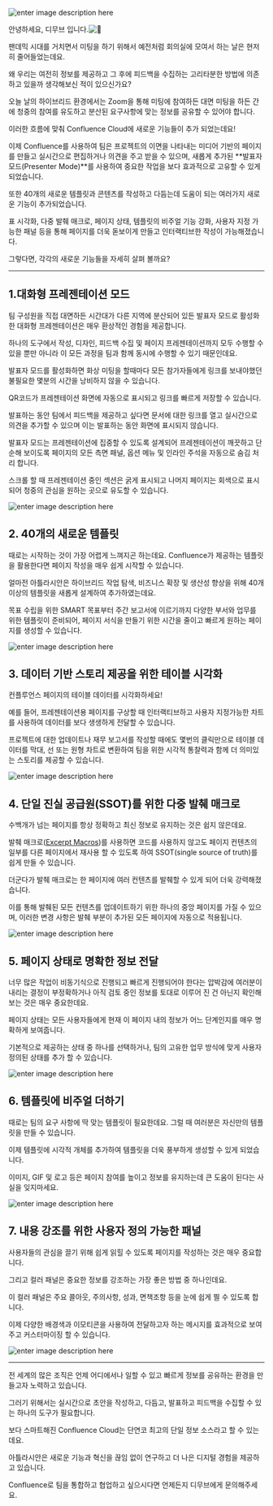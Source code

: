 ![enter image description here](https://3kllhk1ibq34qk6sp3bhtox1-wpengine.netdna-ssl.com/wp-content/uploads/2021/12/connieillo-1560x760.png)

안녕하세요, 디무브 입니다.![:balloon:](https://pf-emoji-service--cdn.us-east-1.prod.public.atl-paas.net/standard/caa27a19-fc09-4452-b2b4-a301552fd69c/32x32/1f388.png)

팬데믹 시대를 거치면서 미팅을 하기 위해서 예전처럼 회의실에 모여서 하는 날은 현저히 줄어들었는데요.

왜 우리는 여전히 정보를 제공하고 그 후에 피드백을 수집하는 고리타분한 방법에 의존하고 있을까 생각해보신 적이 있으신가요?

오늘 날의 하이브리드 환경에서는 Zoom을 통해 미팅에 참여하든 대면 미팅을 하든 간에 청중의 참여를 유도하고 분산된 요구사항에 맞는 정보를 공유할 수 있어야 합니다.

이러한 흐름에 맞춰 Confluence Cloud에 새로운 기능들이 추가 되었는데요!

이제 Confluence를 사용하여 팀은 프로젝트의 이면을 나타내는 미디어 기반의 페이지를 만들고 실시간으로 편집하거나 의견을 주고 받을 수 있으며, 새롭게 추가된 **발표자 모드(Presenter Mode)**를 사용하여 중요한 작업을 보다 효과적으로 고유할 수 있게 되었습니다.

또한 40개의 새로운 템플릿과 콘텐츠를 작성하고 다듬는데 도움이 되는 여러가지 새로운 기능이 추가되었습니다.

표 시각화, 다중 발췌 매크로, 페이지 상태, 템플릿의 비주얼 기능 강화, 사용자 지정 가능한 패널 등을 통해 페이지를 더욱 돋보이게 만들고 인터랙티브한 작성이 가능해졌습니다.

그렇다면, 각각의 새로운 기능들을 자세히 살펴 볼까요?

---

## 1.대화형 프레젠테이션 모드

팀 구성원을 직접 대면하든 시간대가 다른 지역에 분산되어 있든 발표자 모드로 활성화한 대화형 프레젠테이션은 매우 환상적인 경험을 제공합니다.

하나의 도구에서 작성, 디자인, 피드백 수집 및 페이지 프레젠테이션까지 모두 수행할 수 있을 뿐만 아니라 이 모든 과정을 팀과 함께 동시에 수행할 수 있기 때문인데요.

발표자 모드를 활성화하면 화상 미팅을 할때마다 모든 참가자들에게 링크를 보내야했던 불필요한 몇분의 시간을 낭비하지 않을 수 있습니다.

QR코드가 프레젠테이션 화면에 자동으로 표시되고 링크를 빠르게 저장할 수 있습니다.

발표하는 동안 팀에서 피드백을 제공하고 싶다면 문서에 대한 링크를 열고 실시간으로 의견을 추가할 수 있으며 이는 발표하는 동안 화면에 표시되지 않습니다.

발표자 모드는 프레젠테이션에 집중할 수 있도록 설계되어 프레젠테이션이 깨끗하고 단순해 보이도록 페이지의 모든 측면 패널, 옵션 메뉴 및 인라인 주석을 자동으로 숨김 처리 합니다.

스크롤 할 때 프레젠테이션 중인 섹션은 굵게 표시되고 나머지 페이지는 회색으로 표시되어 청중의 관심을 원하는 곳으로 유도할 수 있습니다.

![enter image description here](https://3kllhk1ibq34qk6sp3bhtox1-wpengine.netdna-ssl.com/wp-content/uploads/2021/12/presenter-mode.gif)


## 2. 40개의 새로운 템플릿

때로는 시작하는 것이 가장 어렵게 느껴지곤 하는데요. Confluence가 제공하는 템플릿을 활용한다면 페이지 작성을 매우 쉽게 시작할 수 있습니다.

얼마전 아틀라시안은 하이브리드 작업 탐색, 비즈니스 확장 및 생산성 향상을 위해 40개 이상의 템플릿을 새롭게 설계하여 추가하였는데요.

목표 수립을 위한 SMART 목표부터 주간 보고서에 이르기까지 다양한 부서와 업무를 위한 템플릿이 준비되어, 페이지 서식을 만들기 위한 시간을 줄이고 빠르게 원하는 페이지를 생성할 수 있습니다.

![enter image description here](https://3kllhk1ibq34qk6sp3bhtox1-wpengine.netdna-ssl.com/wp-content/uploads/2021/12/5c22e8c6-1f5a-40ac-ade4-85ca9c671d15.gif)

## 3. 데이터 기반 스토리 제공을 위한 테이블 시각화

컨플루언스 페이지의 테이블 데이터를 시각화하세요!

예를 들어, 프레젠테이션용 페이지를 구상할 때 인터랙티브하고 사용자 지정가능한 차트를 사용하여 데이터를 보다 생생하게 전달할 수 있습니다.

프로젝트에 대한 업데이트나 재무 보고서를 작성할 때에도 몇번의 클릭만으로 테이블 데이터를 막대, 선 또는 원형 차트로 변환하여 팀을 위한 시각적 통찰력과 함께 더 의미있는 스토리를 제공할 수 있습니다.

![enter image description here](https://3kllhk1ibq34qk6sp3bhtox1-wpengine.netdna-ssl.com/wp-content/uploads/2021/12/tablevis-marketing.gif)

## 4. 단일 진실 공급원(SSOT)를 위한 다중 발췌 매크로

수백개가 넘는 페이지를 항상 정확하고 최신 정보로 유지하는 것은 쉽지 않은데요.

발췌 매크로([Excerpt Macros](https://support.atlassian.com/confluence-cloud/docs/insert-the-excerpt-macro/ "https://support.atlassian.com/confluence-cloud/docs/insert-the-excerpt-macro/"))를 사용하면 코드를 사용하지 않고도 페이지 컨텐츠의 일부를 다른 페이지에서 재사용 할 수 있도록 하여 SSOT(single source of truth)를 쉽게 만들 수 있습니다.

더군다가 발췌 매크로는 한 페이지에 여러 컨텐츠를 발췌할 수 있게 되어 더욱 강력해졌습니다.

이를 통해 발췌된 모든 컨텐츠를 업데이트하기 위한 하나의 중앙 페이지를 가질 수 있으며, 이러한 변경 사항은 발췌 부분이 추가된 모든 페이지에 자동으로 적용됩니다.

![enter image description here](https://3kllhk1ibq34qk6sp3bhtox1-wpengine.netdna-ssl.com/wp-content/uploads/2021/12/multiple-excerpts-final.gif)

## 5. 페이지 상태로 명확한 정보 전달

너무 많은 작업이 비동기식으로 진행되고 빠르게 진행되어야 한다는 압박감에 여러분이 내리는 결정이 부정확하거나 아직 검토 중인 정보를 토대로 이루어 진 건 아닌지 확인해 보는 것은 매우 중요한데요.

페이지 상태는 모든 사용자들에게 현재 이 페이지 내의 정보가 어느 단계인지를 매우 명확하게 보여줍니다.

기본적으로 제공하는 상태 중 하나를 선택하거나, 팀의 고유한 업무 방식에 맞게 사용자 정의된 상태를 추가 할 수 있습니다.

![enter image description here](https://3kllhk1ibq34qk6sp3bhtox1-wpengine.netdna-ssl.com/wp-content/uploads/2021/12/ac18cea7-93ba-49c2-97bf-28d0f891a1ab.gif)

## 6. 템플릿에 비주얼 더하기

때로는 팀의 요구 사항에 딱 맞는 템플릿이 필요한데요. 그럴 때 여러분은 자신만의 템플릿을 만들 수 있습니다.

이제 템플릿에 시각적 개체를 추가하여 템플릿을 더욱 풍부하게 생성할 수 있게 되었습니다.

이미지, GIF 및 로고 등은 페이지 참여를 높이고 정보를 유지하는데 큰 도움이 된다는 사실을 잊지마세요.

![enter image description here](https://3kllhk1ibq34qk6sp3bhtox1-wpengine.netdna-ssl.com/wp-content/uploads/2021/12/e495175f-7332-462a-850b-76574a75e2ff.gif)

## 7. 내용 강조를 위한 사용자 정의 가능한 패널

사용자들의 관심을 끌기 위해 쉽게 읽힐 수 있도록 페이지를 작성하는 것은 매우 중요합니다.

그리고 컬러 패널은 중요한 정보를 강조하는 가장 좋은 방법 중 하나인데요.

이 컬러 패널은 주요 콜아웃, 주의사항, 성과, 면책조항 등을 눈에 쉽게 띌 수 있도록 합니다.

이제 다양한 배경색과 이모티콘을 사용하여 전달하고자 하는 메시지를 효과적으로 보여주고 커스터마이징 할 수 있습니다.

![enter image description here](https://3kllhk1ibq34qk6sp3bhtox1-wpengine.netdna-ssl.com/wp-content/uploads/2021/12/3ce4f428-55a1-416f-9abe-bb74c64b21a8.gif)

---

전 세계의 많은 조직은 언제 어디에서나 일할 수 있고 빠르게 정보를 공유하는 환경을 만들고자 노력하고 있습니다.

그러기 위해서는 실시간으로 초안을 작성하고, 다듬고, 발표하고 피드백을 수집할 수 있는 하나의 도구가 필요합니다.

보다 스마트해진 Confluence Cloud는 단연코 최고의 단일 정보 소스라고 할 수 있는데요.

아틀라시안은 새로운 기능과 혁신을 끊임 없이 연구하고 더 나은 디지털 경험을 제공하고 있습니다.

Confluence로 팀을 통합하고 협업하고 싶으시다면 언제든지 디무브에게 문의해주세요.
<!--stackedit_data:
eyJoaXN0b3J5IjpbLTEyNTYxMzI0MThdfQ==
-->